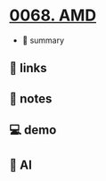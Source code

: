 # [0068. AMD](https://github.com/Tdahuyou/javascript/tree/main/0068.%20AMD)

- 📝 summary

## 🔗 links
## 📒 notes
## 💻 demo
## 🤖 AI
